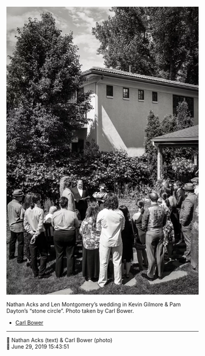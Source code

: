 ![Nathan Acks and Len Montgomery’s wedding in Kevin Gilmore and Pam Dayton’s “stone circle”](assets/9e64fae39a8dc6f38910fd4d12bfae83.webp)

Nathan Acks and Len Montgomery’s wedding in Kevin Gilmore & Pam Dayton’s “stone circle”. Photo taken by Carl Bower.

* [Carl Bower](https://carlbowerphotos.com)

- - - -

<span aria-hidden="true">👥</span> Nathan Acks (text) & Carl Bower (photo)  
<span aria-hidden="true">📅</span> June 29, 2019 15:43:51
